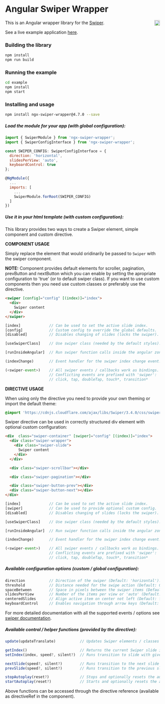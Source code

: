 # Angular Swiper Wrapper

<a href="https://badge.fury.io/js/ngx-swiper-wrapper"><img src="https://badge.fury.io/js/ngx-swiper-wrapper.svg" align="right" alt="npm version" height="18"></a>

This is an Angular wrapper library for the [Swiper](http://idangero.us/swiper/).

See a live example application <a href="https://zefoy.github.io/ngx-swiper-wrapper/">here</a>.

### Building the library

```bash
npm install
npm run build
```

### Running the example

```bash
cd example
npm install
npm start
```

### Installing and usage

```bash
npm install ngx-swiper-wrapper@4.7.0 --save
```

##### Load the module for your app (with global configuration):

```javascript
import { SwiperModule } from 'ngx-swiper-wrapper';
import { SwiperConfigInterface } from 'ngx-swiper-wrapper';

const SWIPER_CONFIG: SwiperConfigInterface = {
  direction: 'horizontal',
  slidesPerView: 'auto',
  keyboardControl: true
};

@NgModule({
  ...
  imports: [
    ...
    SwiperModule.forRoot(SWIPER_CONFIG)
  ]
})
```

##### Use it in your html template (with custom configuration):

This library provides two ways to create a Swiper element, simple component and custom directive.

**COMPONENT USAGE**

Simply replace the element that would oridinarily be passed to `Swiper` with the swiper component.

**NOTE:** Component provides default elements for scroller, pagination, prevButton and nextButton which you can enable by setting
the apropriate configuration to 'true' (or to default swiper class). If you want to use custom components then you need use custom classes or preferably use the directive.

```html
<swiper [config]="config" [(index)]="index">
  <div>
    Swiper content
  </div>
</swiper>
```

```javascript
[index]             // Can be used to set the active slide index.
[config]            // Custom config to override the global defaults.
[disabled]          // Disables changing of slides (locks the swiper).

[useSwiperClass]    // Use swiper class (needed by the default styles).

[runInsideAngular]  // Run swiper function calls inside the angular zone.

(indexChange)       // Event handler for the swiper index change event.

(<swiper-event>)    // All swiper events / callbacks work as bindings.
                    // Conflicting events are prefixed with 'swiper':
                    // click, tap, doubleTap, touch*, transition*
```

**DIRECTIVE USAGE**

When using only the directive you need to provide your own theming or import the default theme:

```css
@import 'https://cdnjs.cloudflare.com/ajax/libs/Swiper/3.4.0/css/swiper.min.css';
```

Swiper directive can be used in correctly structured div element with optional custom configuration:

```html
<div  class="swiper-container" [swiper]="config" [(index)]="index">
  <div class="swiper-wrapper">
    <div class="swiper-slide">
      Swiper content
    </div>
  </div>

  <div class="swiper-scrollbar"></div>

  <div class="swiper-pagination"></div>

  <div class="swiper-button-prev"></div>
  <div class="swiper-button-next"></div>
</div>
```

```javascript
[index]             // Can be used to set the active slide index.
[swiper]            // Can be used to provide optional custom config.
[disabled]          // Disables changing of slides (locks the swiper).

[useSwiperClass]    // Use swiper class (needed by the default styles).

[runInsideAngular]  // Run swiper function calls inside the angular zone.

(indexChange)       // Event handler for the swiper index change event.

(<swiper-event>)    // All swiper events / callbacks work as bindings.
                    // Conflicting events are prefixed with 'swiper':
                    // click, tap, doubleTap, touch*, transition*
```

##### Available configuration options (custom / global configuration):

```javascript
direction           // Direction of the swiper (Default: 'horizontal').
threshold           // Distance needed for the swipe action (Default: 0).
spaceBetween        // Space in pixels between the swiper items (Default: 0).
slidesPerView       // Number of the items per view or 'auto' (Default: 1).
centeredSlides      // Align active item on center not left (Default: false).
keyboardControl     // Enables navigation through arrow keys (Default: false).
```

For more detailed documentation with all the supported events / options see [swiper documentation](http://idangero.us/swiper/api/).

##### Available control / helper functions (provided by the directive):

```javascript
update(updateTranslate)           // Updates Swiper elements / classes /etc.

getIndex()                        // Returns the current Swiper slide index.
setIndex(index, speed?, silent?)  // Runs transition to slide with given index.

nextSlide(speed?, silent?)        // Runs transition to the next slide index.
prevSlide(speed?, silent?)        // Runs transition to the previous slide index.

stopAutoplay(reset?)              // Stops and optionally resets the autoplay.
startAutoplay(reset?)             // Starts and optionally resets the autoplay.
```

Above functions can be accessed through the directive reference (available as directiveRef in the component).
